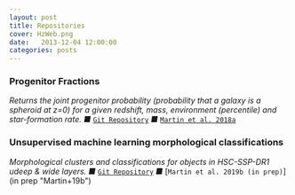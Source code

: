 ```yaml
---
layout: post
title: Repositories
cover: HzWeb.png
date:   2013-12-04 12:00:00
categories: posts
---
```


### Progenitor Fractions
*Returns the joint progenitor probability (probability that a galaxy is a spheroid at z=0) for a given redshift, mass, environment (percentile) and star-formation rate. &#9632;* [`Git Repository`](https://github.com/garrethmartin/progenitor-fractions/ "github") *&#9632;* [`Martin et al. 2018a`](https://doi.org/10.1093/mnras/stx3057 "Martin+18a")

### Unsupervised machine learning morphological classifications
*Morphological clusters and classifications for objects in HSC-SSP-DR1 udeep & wide layers. &#9632;* [`Git Repository`](https://github.com/garrethmartin "github") *&#9632;* [`Martin et al. 2019b (in prep)`](in prep "Martin+19b")